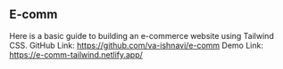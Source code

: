  ## E-comm 
 Here is a basic guide to building an e-commerce website using Tailwind CSS.
 GitHub Link: https://github.com/va-ishnavi/e-comm
 Demo Link: https://e-comm-tailwind.netlify.app/
